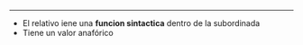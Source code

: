 ___
- El relativo iene una **funcion sintactica** dentro de la subordinada
- Tiene un valor anafórico
